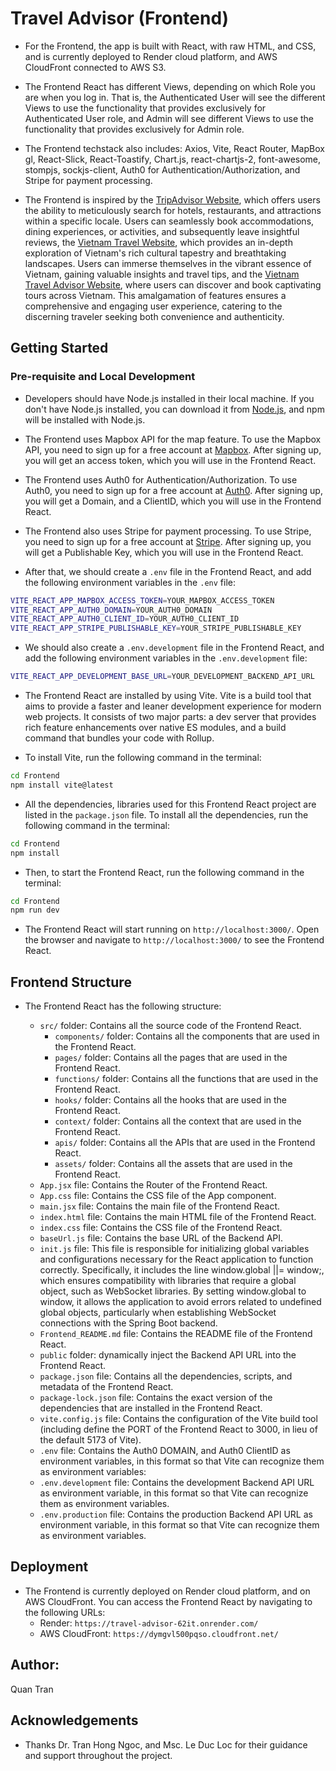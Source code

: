 # Travel Advisor (Frontend)

- For the Frontend, the app is built with React, with raw HTML, and CSS, and is currently deployed to Render cloud platform, and AWS CloudFront connected to AWS S3.

- The Frontend React has different Views, depending on which Role you are when you log in. That is, the Authenticated User will see the different Views to use the functionality that provides exclusively for Authenticated User role, and Admin will see different Views to use the functionality that provides exclusively for Admin role.

- The Frontend techstack also includes: Axios, Vite, React Router, MapBox gl, React-Slick, React-Toastify, Chart.js, react-chartjs-2, font-awesome, stompjs, sockjs-client, Auth0 for Authentication/Authorization, and Stripe for payment processing.

- The Frontend is inspired by the [TripAdvisor Website](https://www.tripadvisor.com/), which offers users the ability to meticulously search for hotels, restaurants, and attractions within a specific locale. Users can seamlessly book accommodations, dining experiences, or activities, and subsequently leave insightful reviews, the [Vietnam Travel Website](https://vietnam.travel/), which provides an in-depth exploration of Vietnam's rich cultural tapestry and breathtaking landscapes. Users can immerse themselves in the vibrant essence of Vietnam, gaining valuable insights and travel tips, and the [Vietnam Travel Advisor Website](https://vietnamtraveladvisor.com.vn/), where users can discover and book captivating tours across Vietnam. This amalgamation of features ensures a comprehensive and engaging user experience, catering to the discerning traveler seeking both convenience and authenticity.

## Getting Started

### Pre-requisite and Local Development

- Developers should have Node.js installed in their local machine. If you don't have Node.js installed, you can download it from [Node.js](https://nodejs.org/en/), and npm will be installed with Node.js.

- The Frontend uses Mapbox API for the map feature. To use the Mapbox API, you need to sign up for a free account at [Mapbox](https://www.mapbox.com/). After signing up, you will get an access token, which you will use in the Frontend React.

- The Frontend uses Auth0 for Authentication/Authorization. To use Auth0, you need to sign up for a free account at [Auth0](https://auth0.com/). After signing up, you will get a Domain, and a ClientID, which you will use in the Frontend React.

- The Frontend also uses Stripe for payment processing. To use Stripe, you need to sign up for a free account at [Stripe](https://stripe.com/). After signing up, you will get a Publishable Key, which you will use in the Frontend React.

- After that, we should create a `.env` file in the Frontend React, and add the following environment variables in the `.env` file:

```bash
VITE_REACT_APP_MAPBOX_ACCESS_TOKEN=YOUR_MAPBOX_ACCESS_TOKEN
VITE_REACT_APP_AUTH0_DOMAIN=YOUR_AUTH0_DOMAIN
VITE_REACT_APP_AUTH0_CLIENT_ID=YOUR_AUTH0_CLIENT_ID
VITE_REACT_APP_STRIPE_PUBLISHABLE_KEY=YOUR_STRIPE_PUBLISHABLE_KEY
```

- We should also create a `.env.development` file in the Frontend React, and add the following environment variables in the `.env.development` file:

```bash
VITE_REACT_APP_DEVELOPMENT_BASE_URL=YOUR_DEVELOPMENT_BACKEND_API_URL
```

- The Frontend React are installed by using Vite. Vite is a build tool that aims to provide a faster and leaner development experience for modern web projects. It consists of two major parts: a dev server that provides rich feature enhancements over native ES modules, and a build command that bundles your code with Rollup.

- To install Vite, run the following command in the terminal:

```bash
cd Frontend
npm install vite@latest
```

- All the dependencies, libraries used for this Frontend React project are listed in the `package.json` file. To install all the dependencies, run the following command in the terminal:

```bash
cd Frontend
npm install
```

- Then, to start the Frontend React, run the following command in the terminal:

```bash
cd Frontend
npm run dev
```

- The Frontend React will start running on `http://localhost:3000/`. Open the browser and navigate to `http://localhost:3000/` to see the Frontend React.

## Frontend Structure

- The Frontend React has the following structure:

  - `src/` folder: Contains all the source code of the Frontend React.
    - `components/` folder: Contains all the components that are used in the Frontend React.
    - `pages/` folder: Contains all the pages that are used in the Frontend React.
    - `functions/` folder: Contains all the functions that are used in the Frontend React.
    - `hooks/` folder: Contains all the hooks that are used in the Frontend React.
    - `context/` folder: Contains all the context that are used in the Frontend React.
    - `apis/` folder: Contains all the APIs that are used in the Frontend React.
    - `assets/` folder: Contains all the assets that are used in the Frontend React.
  - `App.jsx` file: Contains the Router of the Frontend React.
  - `App.css` file: Contains the CSS file of the App component.
  - `main.jsx` file: Contains the main file of the Frontend React.
  - `index.html` file: Contains the main HTML file of the Frontend React.
  - `index.css` file: Contains the CSS file of the Frontend React.
  - `baseUrl.js` file: Contains the base URL of the Backend API.
  - `init.js` file: This file is responsible for initializing global variables and configurations necessary for the React application to function correctly. Specifically, it includes the line window.global ||= window;, which ensures compatibility with libraries that require a global object, such as WebSocket libraries. By setting window.global to window, it allows the application to avoid errors related to undefined global objects, particularly when establishing WebSocket connections with the Spring Boot backend.
  - `Frontend_README.md` file: Contains the README file of the Frontend React.
  - `public` folder: dynamically inject the Backend API URL into the Frontend React.
  - `package.json` file: Contains all the dependencies, scripts, and metadata of the Frontend React.
  - `package-lock.json` file: Contains the exact version of the dependencies that are installed in the Frontend React.
  - `vite.config.js` file: Contains the configuration of the Vite build tool (including define the PORT of the Frontend React to 3000, in lieu of the default 5173 of Vite).
  - `.env` file: Contains the Auth0 DOMAIN, and Auth0 ClientID as environment variables, in this format so that Vite can recognize them as environment variables:
  - `.env.development` file: Contains the development Backend API URL as environment variable, in this format so that Vite can recognize them as environment variables.
  - `.env.production` file: Contains the production Backend API URL as environment variable, in this format so that Vite can recognize them as environment variables.

## Deployment

- The Frontend is currently deployed on Render cloud platform, and on AWS CloudFront. You can access the Frontend React by navigating to the following URLs:
  - Render: `https://travel-advisor-62it.onrender.com/`
  - AWS CloudFront: `https://dymgvl500pqso.cloudfront.net/`

## Author:

Quan Tran

## Acknowledgements

- Thanks Dr. Tran Hong Ngoc, and Msc. Le Duc Loc for their guidance and support throughout the project.
